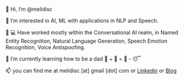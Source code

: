  👋 Hi, I’m @melidisc
 
 👀 I’m interested in AI, ML with applications in NLP and Speech. 
 
 🏡 💻 Have worked mostly within the Conversational AI realm, in Named Entity Recognition, Natural Language Generation, Speech Emotion Recognition, Voice Antispoofing.
 
 🌱 I’m currently learning how to be a dad 👨 + 👶 = 🏃 - 😴
 
 📫 you can find me at melidisc [at] gmail [dot] com or [Linkedin](https://www.linkedin.com/in/christos-melidis/) or [Blog](https://cmelidis.blogspot.com)

<!---
melidisc/melidisc is a ✨ special ✨ repository because its `README.md` (this file) appears on your GitHub profile.
You can click the Preview link to take a look at your changes.
--->
